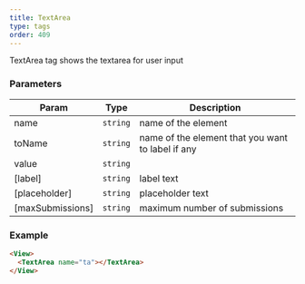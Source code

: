 ```yaml
---
title: TextArea
type: tags
order: 409
---
```


TextArea tag shows the textarea for user input

### Parameters

| Param | Type | Description |
| --- | --- | --- |
| name | <code>string</code> | name of the element |
| toName | <code>string</code> | name of the element that you want to label if any |
| value | <code>string</code> |  |
| [label] | <code>string</code> | label text |
| [placeholder] | <code>string</code> | placeholder text |
| [maxSubmissions] | <code>string</code> | maximum number of submissions |

### Example  
```html
<View>
  <TextArea name="ta"></TextArea>
</View>
```
